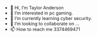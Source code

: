 - 👋 Hi, I’m Taylor Anderson
- 👀 I’m interested in pc gaming.
- 🌱 I’m currently learning cyber security.
- 💞️ I’m looking to collaborate on ...
- 📫 How to reach me 3374469471

<!---
because55/because55 is a ✨ special ✨ repository because its `README.md` (this file) appears on your GitHub profile.
You can click the Preview link to take a look at your changes.
--->
